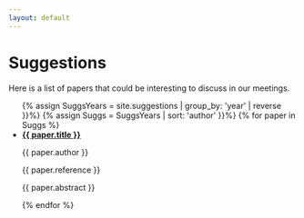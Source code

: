 ```yaml
---
layout: default
---
```

<h1>Suggestions</h1>

<p>Here is a list of papers that could be interesting to discuss in our meetings.</p>

<!--<h3>Spotlight</h3>-->
<ul>
{% assign SuggsYears = site.suggestions | group_by: 'year' | reverse }}%}
{% assign Suggs = SuggsYears | sort: 'author' }}%}
{% for paper in Suggs %}
    <li><a href="{{ seminar.url }}"><strong>{{ paper.title }}</strong></a></li>
    <p>{{ paper.author }}</p>
    <p>{{ paper.reference }}</p>
    <p>{{ paper.abstract }}</p>
{% endfor %}
</ul>
